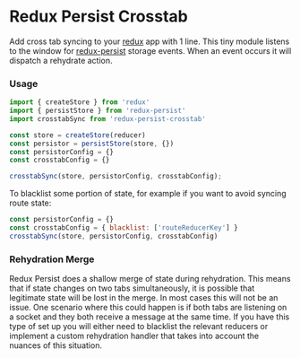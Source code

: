 # Redux Persist Crosstab
Add cross tab syncing to your [redux](https://github.com/gaearon/redux) app with 1 line. This tiny module listens to the window for [redux-persist](https://github.com/rt2zz/redux-persist) storage events. When an event occurs it will dispatch a rehydrate action.

### Usage
```js
import { createStore } from 'redux'
import { persistStore } from 'redux-persist'
import crosstabSync from 'redux-persist-crosstab'

const store = createStore(reducer)
const persistor = persistStore(store, {})
const persistorConfig = {}
const crosstabConfig = {}

crosstabSync(store, persistorConfig, crosstabConfig);
```

To blacklist some portion of state, for example if you want to avoid syncing route state:
```js
const persistorConfig = {}
const crosstabConfig = { blacklist: ['routeReducerKey'] }
crosstabSync(store, persistorConfig, crosstabConfig)
```

### Rehydration Merge
Redux Persist does a shallow merge of state during rehydration. This means that if state changes on two tabs simultaneously, it is possible that legitimate state will be lost in the merge. In most cases this will not be an issue. One scenario where this could happen is if both tabs are listening on a socket and they both receive a message at the same time. If you have this type of set up you will either need to blacklist the relevant reducers or implement a custom rehydration handler that takes into account the nuances of this situation.

